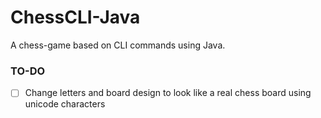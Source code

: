 # ChessCLI-Java
A chess-game based on CLI commands using Java.

### TO-DO
- [ ] Change letters and board design to look like a real chess board using unicode characters